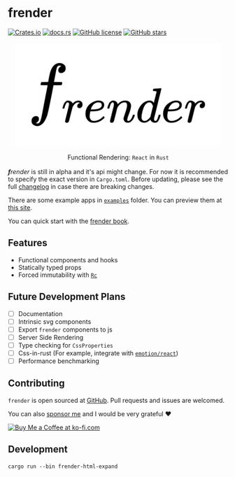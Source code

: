 # frender

[![Crates.io](https://img.shields.io/crates/v/frender?style=for-the-badge)](https://crates.io/crates/frender)
[![docs.rs](https://img.shields.io/docsrs/frender/latest?style=for-the-badge)](https://docs.rs/frender)
[![GitHub license](https://img.shields.io/github/license/frender-rs/frender?style=for-the-badge)](https://github.com/frender-rs/frender/blob/main/LICENSE)
[![GitHub stars](https://img.shields.io/github/stars/frender-rs/frender?style=for-the-badge)](https://github.com/frender-rs/frender/stargazers)

<div style="text-align:center;margin:16px">

![frender logo](logo.svg)

Functional Rendering: `React` in `Rust`

</div>

_**f**render_ is still in alpha and it's api might change.
For now it is recommended to specify the exact version in `Cargo.toml`.
Before updating, please see the full [changelog](https://github.com/frender-rs/frender/blob/alpha/CHANGELOG.md) in case there are breaking changes.

There are some example apps in
[`examples`](https://github.com/frender-rs/frender/tree/alpha/examples)
folder. You can preview them at [this site](https://frender-rs.github.io/frender/).

You can quick start with the
[frender book](https://frender-rs.github.io/frender/book).

## Features

- Functional components and hooks
- Statically typed props
- Forced immutability with [`Rc`](https://doc.rust-lang.org/std/rc/struct.Rc.html)

## Future Development Plans

- [ ] Documentation
- [ ] Intrinsic svg components
- [ ] Export `frender` components to js
- [ ] Server Side Rendering
- [ ] Type checking for `CssProperties`
- [ ] Css-in-rust (For example, integrate with [`emotion/react`](https://emotion.sh/docs/@emotion/react))
- [ ] Performance benchmarking

## Contributing

`frender` is open sourced at [GitHub](https://github.com/frender-rs/frender).
Pull requests and issues are welcomed.

You can also [sponsor me](https://ko-fi.com/equalma) and I would be very grateful :heart:

[![Buy Me a Coffee at ko-fi.com](https://cdn.ko-fi.com/cdn/kofi2.png?v=3)](https://ko-fi.com/N4N26J11L)

## Development

```
cargo run --bin frender-html-expand
```
